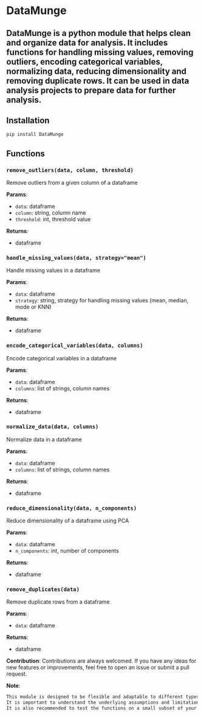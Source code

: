 
# DataMunge

## DataMunge is a python module that helps clean and organize data for analysis. It includes functions for handling missing values, removing outliers, encoding categorical variables, normalizing data, reducing dimensionality and removing duplicate rows. It can be used in data analysis projects to prepare data for further analysis.

## Installation
```bash
pip install DataMunge
```
## Functions

### `remove_outliers(data, column, threshold)`

Remove outliers from a given column of a dataframe

**Params**:

-   `data`: dataframe
-   `column`: string, column name
-   `threshold`: int, threshold value

**Returns**:

-   dataframe

### `handle_missing_values(data, strategy="mean")`

Handle missing values in a dataframe

**Params**:

-   `data`: dataframe
-   `strategy`: string, strategy for handling missing values (mean, median, mode or KNN)

**Returns**:

-   dataframe

### `encode_categorical_variables(data, columns)`

Encode categorical variables in a dataframe

**Params**:

-   `data`: dataframe
-   `columns`: list of strings, column names

**Returns**:

-   dataframe

### `normalize_data(data, columns)`

Normalize data in a dataframe

**Params**:

-   `data`: dataframe
-   `columns`: list of strings, column names

**Returns**:

-   dataframe

### `reduce_dimensionality(data, n_components)`

Reduce dimensionality of a dataframe using PCA

**Params**:

-   `data`: dataframe
-   `n_components`: int, number of components

**Returns**:

-   dataframe

### `remove_duplicates(data)`

Remove duplicate rows from a dataframe

**Params**:

-   `data`: dataframe

**Returns**:

-   dataframe



**Contribution**: Contributions are always welcomed. If you have any ideas for new features or improvements, feel free to open an issue or submit a pull request.

**Note**: 
 ```txt
 This module is designed to be flexible and adaptable to different types of data and use cases.
 It is important to understand the underlying assumptions and limitations of each function and how they apply to your specific data before using them. 
 It is also recommended to test the functions on a small subset of your data before applying them to the entire dataset.
```
